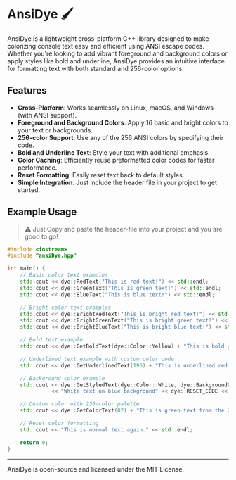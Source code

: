 # **AnsiDye 🖌️**

AnsiDye is a lightweight cross-platform C++ library designed to make colorizing console text easy and efficient using ANSI escape codes. Whether you're looking to add vibrant foreground and background colors or apply styles like bold and underline, AnsiDye provides an intuitive interface for formatting text with both standard and 256-color options.

## **Features**

- **Cross-Platform**: Works seamlessly on Linux, macOS, and Windows (with ANSI support).
- **Foreground and Background Colors**: Apply 16 basic and bright colors to your text or backgrounds.
- **256-color Support**: Use any of the 256 ANSI colors by specifying their code.
- **Bold and Underline Text**: Style your text with additional emphasis.
- **Color Caching**: Efficiently reuse preformatted color codes for faster performance.
- **Reset Formatting**: Easily reset text back to default styles.
- **Simple Integration**: Just include the header file in your project to get started.

## **Example Usage**

> ⚠️ Just Copy and paste the header-file into your project and you are good to go!

```c++
#include <iostream>
#include "ansiDye.hpp"

int main() {
    // Basic color text examples
    std::cout << dye::RedText("This is red text!") << std::endl;
    std::cout << dye::GreenText("This is green text!") << std::endl;
    std::cout << dye::BlueText("This is blue text!") << std::endl;

    // Bright color text examples
    std::cout << dye::BrightRedText("This is bright red text!") << std::endl;
    std::cout << dye::BrightGreenText("This is bright green text!") << std::endl;
    std::cout << dye::BrightBlueText("This is bright blue text!") << std::endl;

    // Bold text example
    std::cout << dye::GetBoldText(dye::Color::Yellow) + "This is bold yellow text!" + dye::RESET_CODE << std::endl;

    // Underlined text example with custom color code
    std::cout << dye::GetUnderlinedText(196) + "This is underlined red text (256-color palette)!" + dye::RESET_CODE << std::endl;

    // Background color example
    std::cout << dye::GetStyledText(dye::Color::White, dye::BackgroundColor::Blue)
              << "White text on blue background" << dye::RESET_CODE << std::endl;

    // Custom color with 256-color palette
    std::cout << dye::GetColorText(82) + "This is green text from the 256-color palette!" + dye::RESET_CODE << std::endl;

    // Reset color formatting
    std::cout << "This is normal text again." << std::endl;

    return 0;
}

```

---

AnsiDye is open-source and licensed under the MIT License.

